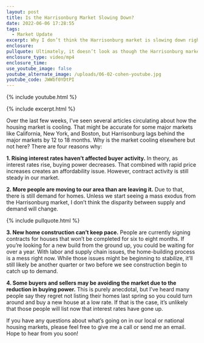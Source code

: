 ```yaml
---
layout: post
title: Is the Harrisonburg Market Slowing Down?
date: 2022-06-06 17:28:55
tags:
  - Market Update
excerpt: Why I don’t think the Harrisonburg market is slowing down right now.
enclosure:
pullquote: Ultimately, it doesn’t look as though the Harrisonburg market is slowing.
enclosure_type: video/mp4
enclosure_time:
use_youtube_image: false
youtube_alternate_image: /uploads/06-02-cohen-youtube.jpg
youtube_code: JWWbf0YDtPI
---
```

{% include youtube.html %}

{% include excerpt.html %}

Over the last few weeks, I’ve seen several articles circulating about how the housing market is cooling. That might be accurate for some major markets like California, New York, and Boston, but Harrisonburg lags behind the major markets by 12 to 18 months. Why is the market cooling elsewhere but not here? There are four reasons why:

**1\. Rising interest rates haven’t affected buyer activity.** In theory, as interest rates rise, buying power decreases. That combined with rapid price increases creates an affordability issue. However, contract activity is still steady in our market.

**2\. More people are moving to our area than are leaving it.**&nbsp;Due to that, there is still demand for homes. Unless we start seeing a mass exodus from the Harrisonburg market, I don’t think the disparity between supply and demand will change.

{% include pullquote.html %}

**3\. New home construction can’t keep pace.** People are currently signing contracts for houses that won’t be completed for six to eight months. If you’re looking for a new build from the ground up, you could be waiting for over a year. With labor and supply chain issues, the home-building process is a mess right now. While those issues might be beginning to stabilize, it’ll still likely be another quarter or two before we see construction begin to catch up to demand.

**4\. Some buyers and sellers may be avoiding the market due to the reduction in buying power.** This is purely anecdotal, but I’ve heard many people say they regret not listing their homes last spring so you could turn around and buy a new house at a low rate. If that is the case, it’s unlikely that those people will list now that interest rates have gone up.

If you have any questions about what’s going on in our local or national housing markets, please feel free to give me a call or send me an email. Hope to hear from you soon\!
